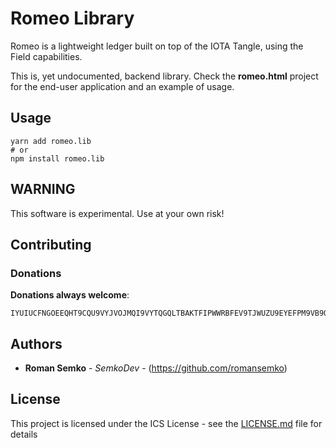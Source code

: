 # Romeo Library

Romeo is a lightweight ledger built on top of the IOTA Tangle,
using the Field capabilities.

This is, yet undocumented, backend library. Check the **romeo.html** project
for the end-user application and an example of usage.

## Usage

```
yarn add romeo.lib
# or
npm install romeo.lib
```

## WARNING

This software is experimental. Use at your own risk!

## Contributing

### Donations

**Donations always welcome**:

```
IYUIUCFNGOEEQHT9CQU9VYJVOJMQI9VYTQGQLTBAKTFIPWWRBFEV9TJWUZU9EYEFPM9VB9QYXTSMCDKMDABASVXPPX
```

## Authors

* **Roman Semko** - _SemkoDev_ - (https://github.com/romansemko)

## License

This project is licensed under the ICS License - see the [LICENSE.md](LICENSE.md) file for details

